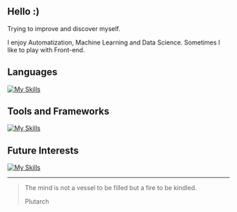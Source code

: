 ## Hello :)

Trying to improve and discover myself.

I enjoy Automatization, Machine Learning and Data Science. Sometimes I like to play with Front-end.

## Languages
[![My Skills](https://skillicons.dev/icons?i=html,css,js,ts,python,mysql&theme=light)](https://skillicons.dev)
          
## Tools and Frameworks
[![My Skills](https://skillicons.dev/icons?i=angular,reactivex,git&theme=light)](https://skillicons.dev)
          
## Future Interests
[![My Skills](https://skillicons.dev/icons?i=rust,kotlin,tensorflow,sklearn&theme=light)](https://skillicons.dev)

-----
> The mind is not a vessel to be filled but a fire to be kindled.
>
>  Plutarch
